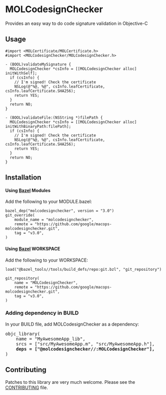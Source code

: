 # MOLCodesignChecker

Provides an easy way to do code signature validation in Objective-C

## Usage

```objc
#import <MOLCertificate/MOLCertificate.h>
#import <MOLCodesignChecker/MOLCodesignChecker.h>

- (BOOL)validateMySignature {
  MOLCodesignChecker *csInfo = [[MOLCodesignChecker alloc] initWithSelf];
  if (csInfo) {
    // I'm signed! Check the certificate
    NSLog(@"%@, %@", csInfo.leafCertificate, csInfo.leafCertificate.SHA256);
    return YES;
  }
  return NO;
}

- (BOOL)validateFile:(NSString *)filePath {
  MOLCodesignChecker *csInfo = [[MOLCodesignChecker alloc] initWithBinaryPath:filePath];
  if (csInfo) {
    // I'm signed! Check the certificate
    NSLog(@"%@, %@", csInfo.leafCertificate, csInfo.leafCertificate.SHA256);
    return YES;
  }
  return NO;
}
```

## Installation

#### Using [Bazel](http://bazel.build) Modules

Add the following to your MODULE.bazel:

```bazel
bazel_dep("molcodesignchecker", version = "3.0")
git_override(
    module_name = "molcodesignchecker",
    remote = "https://github.com/google/macops-molcodesignchecker.git",
    tag = "v3.0",
)
```

#### Using [Bazel](http://bazel.build) WORKSPACE

Add the following to your WORKSPACE:

```
load("@bazel_tools//tools/build_defs/repo:git.bzl", "git_repository")

git_repository(
    name = "MOLCodesignChecker",
    remote = "https://github.com/google/macops-molcodesignchecker.git",
    tag = "v3.0",
)
```

### Adding dependency in BUILD

In your BUILD file, add MOLCodesignChecker as a dependency:

<pre>
objc_library(
    name = "MyAwesomeApp_lib",
    srcs = ["src/MyAwesomeApp.m", "src/MyAwesomeApp.h"],
    <strong>deps = ["@molcodesignchecker//:MOLCodesignChecker"],</strong>
)
</pre>

## Contributing

Patches to this library are very much welcome. Please see the
[CONTRIBUTING](https://github.com/google/macops-molcodesignchecker/blob/master/CONTRIBUTING.md)
file.
